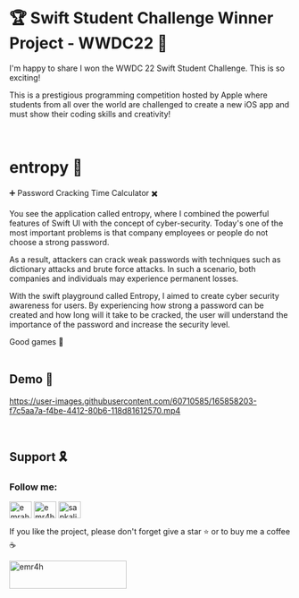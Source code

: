 <h1 align="left">🏆 Swift Student Challenge Winner Project - WWDC22 🥳 </h1>

I'm happy to share I won the WWDC 22 Swift Student Challenge. This is so exciting! 

This is a prestigious programming competition hosted by Apple where students from all over the world are challenged to create a new iOS app and must show their coding skills and creativity!

<br>

<h1 align="left">entropy 👾 </h1>

➕ Password Cracking Time Calculator ✖️

You see the application called entropy, where I combined the powerful features of Swift UI with the concept of cyber-security.  Today's one of the most important problems is that company employees or people do not choose a strong password.

As a result, attackers can crack weak passwords with techniques such as dictionary attacks and brute force attacks. In such a scenario, both companies and individuals may experience permanent losses. 

With the swift playground called Entropy, I aimed to create cyber security awareness for users. By experiencing how strong a password can be created and how long will it take to be cracked, the user will understand the importance of the password and increase the security level.

Good games 🎯
<br><br>

<!-- Demo -->
## Demo 🎥

https://user-images.githubusercontent.com/60710585/165858203-f7c5aa7a-f4be-4412-80b6-118d81612570.mp4

<br>

<!-- Support -->
## Support 🎗


<h3 align="left">Follow me:</h3>
<p align="left">
<a href="https://twitter.com/emrahyldrw" target="blank"><img align="center" src="https://raw.githubusercontent.com/rahuldkjain/github-profile-readme-generator/master/src/images/icons/Social/twitter.svg" alt="emrahyldrw" height="30" width="40" /></a>
<a href="https://linkedin.com/in/emr4h" target="blank"><img align="center" src="https://raw.githubusercontent.com/rahuldkjain/github-profile-readme-generator/master/src/images/icons/Social/linked-in-alt.svg" alt="emr4h" height="30" width="40" /></a>
<a href="https://instagram.com/sapkalihacker" target="blank"><img align="center" src="https://raw.githubusercontent.com/rahuldkjain/github-profile-readme-generator/master/src/images/icons/Social/instagram.svg" alt="sapkalihacker" height="30" width="40" /></a>
</p>

If you like the project, please don't forget  give a star ⭐️ or to buy me a coffee ☕️ 

<p align="left"><a href="https://www.buymeacoffee.com/emr4h"> <img src="https://cdn.buymeacoffee.com/buttons/v2/default-yellow.png" height="50" width="210" alt="emr4h" /></a></p><br>
